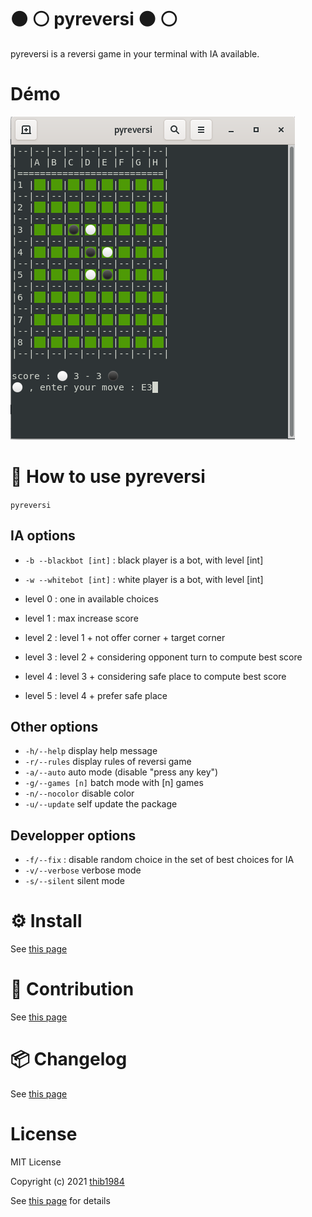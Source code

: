 # :black_circle: :white_circle: pyreversi :black_circle: :white_circle: 

pyreversi is a reversi game in your terminal with IA available.

# Démo

![image](./demo_01.png)


# 🚀 How to use **pyreversi**

``pyreversi``

## IA options

- ``-b --blackbot [int]`` : black player is a bot, with level [int]
- ``-w --whitebot [int]`` : white player is a bot, with level [int]

- level 0 : one in available choices
- level 1 : max increase score
- level 2 : level 1 + not offer corner + target corner
- level 3 : level 2 + considering opponent turn to compute best score 
- level 4 : level 3 + considering safe place to compute best score
- level 5 : level 4 + prefer safe place 
## Other options

- ``-h/--help`` display help message
- ``-r/--rules`` display rules of reversi game
- ``-a/--auto`` auto mode (disable "press any key")
- ``-g/--games [n]`` batch mode with [n] games
- ``-n/--nocolor`` disable color
- ``-u/--update`` self update the package
## Developper options

- ``-f/--fix`` : disable random choice in the set of best choices for IA
- ``-v/--verbose`` verbose mode
- ``-s/--silent`` silent mode

# ⚙️ Install

See [this page](INSTALL.md)

# :construction_worker: Contribution

See [this page](CONTRIBUTING.md)

# :package: Changelog

See [this page](CHANGELOG.md)


# License

MIT License

Copyright (c) 2021 [thib1984](https://github.com/thib1984)

See [this page](LICENSE.txt) for details
